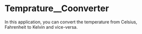 # Temprature__Coonverter
In this application, you can convert the temperature from Celsius, Fahrenheit to Kelvin and vice-versa.

